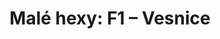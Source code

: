 ---
layout: article
authors: Log 1=0
title: 'Malé hexy: F1 – Vesnice'
tags: 'materiály a doplňky, inspirace, Malé hexy'
series: Malé hexy
summary: 'Malé hexy, hex F1'
---